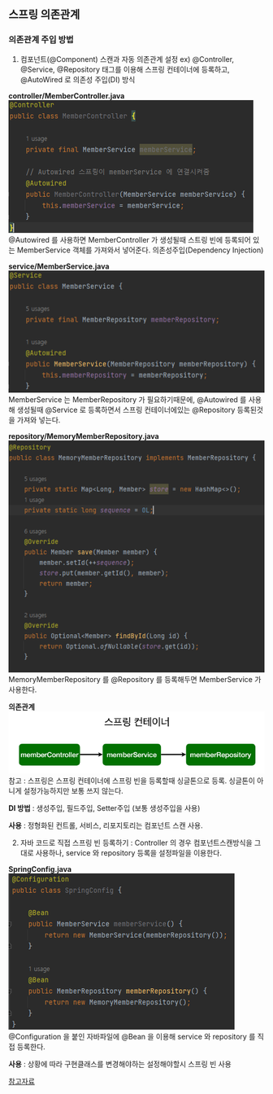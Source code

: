 ## 스프링 의존관계

### 의존관계 주입 방법
1. 컴포넌트(@Component) 스캔과 자동 의존관계 설정 ex) @Controller, @Service, @Repository 태그를 이용해 스프링 컨테이너에
등록하고, @AutoWired 로 의존성 주입(DI) 방식

**controller/MemberController.java**  
<img src="img/의존관계1.PNG">  
@Autowired 를 사용하면 MemberController 가 생성될때 스트링 빈에 등록되어 있는
MemberService 객체를 가져와서 넣어준다. 의존성주입(Dependency Injection)  


**service/MemberService.java**  
<img src="img/의존관계2.PNG">  
MemberService 는 MemberRepository 가 필요하기때문에, @Autowired 를 사용해 생성될때 @Service
로 등록하면서 스프링 컨테이너에있는 @Repository 등록된것을 가져와 넣는다.  


**repository/MemoryMemberRepository.java**  
<img src="img/의존관계3.PNG">  
MemoryMemberRepository 를 @Repository 를 등록해두면 MemberService 가 사용한다.

**의존관계**
<img src="img/의존관계4.PNG">  
참고 : 스프링은 스프링 컨테이너에 스프링 빈을 등록할때 싱글톤으로 등록. 싱글톤이 아니게 설정가능하지만 보통
쓰지 않는다.

**DI 방법** : 생성주입, 필드주입, Setter주입 (보통 생성주입을 사용)

**사용** : 정형화된 컨트롤, 서비스, 리포지토리는 컴포넌트 스캔 사용.

2. 자바 코드로 직접 스프링 빈 등록하기 : Controller 의 경우 컴포넌트스캔방식을 그대로 사용하나, service 와 repository 등록을 설정파일을 이용한다.

**SpringConfig.java**  
<img src="img/의존관계5.PNG">  
@Configuration 을 붙인 자바파일에 @Bean 을 이용해 service 와 repository 를 직접 등록한다.

**사용** : 상황에 따라 구현클래스를 변경해야하는 설정해야할시 스프링 빈 사용


[참고자료](https://www.inflearn.com/course/%EC%8A%A4%ED%94%84%EB%A7%81-%EC%9E%85%EB%AC%B8-%EC%8A%A4%ED%94%84%EB%A7%81%EB%B6%80%ED%8A%B8)